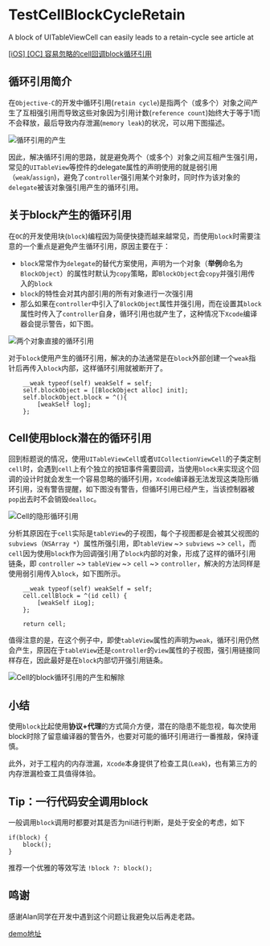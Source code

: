 # TestCellBlockCycleRetain
A block of UITableViewCell can easily leads to a retain-cycle
see article at 

[[iOS] [OC] 容易忽略的cell回调block循环引用](http://www.jianshu.com/p/b33e5989a352)


## 循环引用简介
在`Objective-C`的开发中循环引用(`retain cycle`)是指两个（或多个）对象之间产生了互相强引用而导致这些对象因为引用计数(`reference count`)始终大于等于1而不会释放，最后导致内存泄漏(`memory leak`)的状况，可以用下图描述。

![循环引用的产生](http://upload-images.jianshu.io/upload_images/73339-a95e89fcf3e60943.png?imageMogr2/auto-orient/strip%7CimageView2/2/w/1240)

因此，解决循环引用的思路，就是避免两个（或多个）对象之间互相产生强引用，常见的`UITableView`等控件的delegate属性的声明使用的就是弱引用（`weak`/`assign`)，避免了`controller`强引用某个对象时，同时作为该对象的`delegate`被该对象强引用产生的循环引用。

## 关于block产生的循环引用
在`OC`的开发使用块(`block`)编程因为简便快捷而越来越常见，而使用`block`时需要注意的一个重点是避免产生循环引用，原因主要在于：
- `block`常常作为`delegate`的替代方案使用，声明为一个对象（**举例**命名为`BlockObject`）的属性时默认为`copy`策略，即`BlockObject`会`copy`并强引用传入的`block`
- `block`的特性会对其内部引用的所有对象进行一次强引用
- 那么如果在`controller`中引入了`BlockObject`属性并强引用，而在设置其`block`属性时传入了`controller`自身，循环引用也就产生了，这种情况下`Xcode`编译器会提示警告，如下图。

![两个对象直接的循环引用](http://upload-images.jianshu.io/upload_images/73339-5590dcc99071dbf6.png?imageMogr2/auto-orient/strip%7CimageView2/2/w/1240)

对于`block`使用产生的循环引用，解决的办法通常是在`block`外部创建一个`weak`指针后再传入`block`内部，这样循环引用就被断开了。
```objc
    __weak typeof(self) weakSelf = self;
    self.blockObject = [[BlockObject alloc] init];
    self.blockObject.block = ^(){
        [weakSelf log];
    };
```

## Cell使用block潜在的循环引用
回到标题说的情况，使用`UITableViewCell`或者`UICollectionViewCell`的子类定制`cell`时，会遇到`cell`上有个独立的按钮事件需要回调，当使用`block`来实现这个回调的设计时就会发生一个容易忽略的循环引用，`Xcode`编译器无法发现这类隐形循环引用，没有警告提醒，如下图没有警告，但循环引用已经产生，当该控制器被`pop`出去时不会销毁`dealloc`。

![Cell的隐形循环引用](http://upload-images.jianshu.io/upload_images/73339-bdaadfe6c5683cfe.png?imageMogr2/auto-orient/strip%7CimageView2/2/w/1240)

分析其原因在于`cell`实际是`tableView`的子视图，每个子视图都是会被其父视图的`subviews`（`NSArray *`）属性所强引用，即`tableView` ~> `subviews` ~> `cell`，而`cell`因为使用`block`作为回调强引用了`block`内部的对象，形成了这样的循环引用链条，即 `controller` ~> `tableView` ~> `cell` ~> `controller`，解决的方法同样是使用弱引用传入`block`，如下图所示。

```objc
    __weak typeof(self) weakSelf = self;
    cell.cellBlock = ^(id cell) {
        [weakSelf iLog];
    };
    
    return cell;
```


值得注意的是，在这个例子中，即使`tableView`属性的声明为`weak`，循环引用仍然会产生，原因在于`tableView`还是`controller`的`view`属性的子视图，强引用链接同样存在，因此最好是在`block`内部切开强引用链条。


![Cell的block循环引用的产生和解除](http://upload-images.jianshu.io/upload_images/73339-63c0405e9e17c79c.png?imageMogr2/auto-orient/strip%7CimageView2/2/w/1240)

## 小结
使用`block`比起使用**协议+代理**的方式简介方便，潜在的隐患不能忽视，每次使用block时除了留意编译器的警告外，也要对可能的循环引用进行一番推敲，保持谨慎。

此外，对于工程内的内存泄漏，`Xcode`本身提供了检查工具(`Leak`)，也有第三方的内存泄漏检查工具值得体验。

## Tip：一行代码安全调用block
一般调用`block`调用时都要对其是否为nil进行判断，是处于安全的考虑，如下
```objc
if(block) {
    block();
}
```
推荐一个优雅的等效写法
```!block ?: block();```


## 鸣谢
感谢Alan同学在开发中遇到这个问题让我避免以后再走老路。

[demo地址](https://github.com/beforeold/TestCellBlockCycleRetain)


